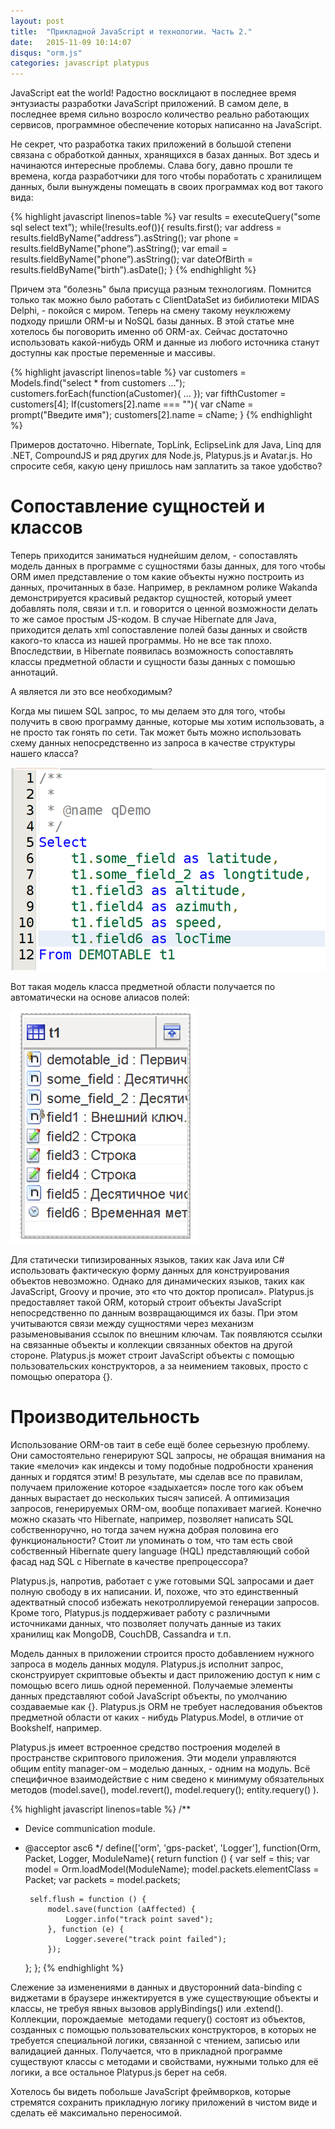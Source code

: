 ```yaml
---
layout: post
title:  "Прикладной JavaScript и технологии. Часть 2."
date:   2015-11-09 10:14:07
disqus: "orm.js"
categories: javascript platypus
---
```


JavaScript eat the world! Радостно восклицают в последнее время энтузиасты разработки
JavaScript приложений. В самом деле, в последнее время сильно возросло количество реально
работающих сервисов, программное обеспечение которых написанно на JavaScript.

Не секрет, что разработка таких приложений в большой степени связана с обработкой данных,
хранящихся в базах данных. Вот здесь и начинаются интересные проблемы.
Слава богу, давно прошли те времена, когда разработчики для того чтобы поработать с хранилищем данных, 
были вынуждены помещать в своих программах код вот такого вида:

{% highlight javascript linenos=table %}
var results = executeQuery("some sql select text”);
while(!results.eof()){
    results.first();
    var address = results.fieldByName("address”).asString();
    var phone = results.fieldByName("phone”).asString();
    var email = results.fieldByName("phone”).asString();
    var dateOfBirth = results.fieldByName("birth”).asDate();
}
{% endhighlight %}

Причем эта "болезнь" была присуща разным технологиям.
Помнится только так можно было работать с ClientDataSet из бибилиотеки MIDAS Delphi, - покойся с миром.
Теперь на смену такому неуклюжему подходу пришли ORM-ы и NoSQL базы данных.
В этой статье мне хотелось бы поговорить именно об ORM-ах.
Сейчас достаточно использовать какой-нибудь ORM и данные из любого источника станут доступны
как простые переменные и массивы.

{% highlight javascript linenos=table %}
var customers = Models.find("select * from customers ...");
customers.forEach(function(aCustomer){
    ...
});
var fifthCustomer = customers[4];
If(customers[2].name === ""){
    var cName = prompt("Введите имя");
    customers[2].name = cName;
}
{% endhighlight %}

Примеров достаточно. Hibernate, TopLink, EclipseLink для Java, Linq для .NET, CompoundJS и ряд других для Node.js, Platypus.js и Avatar.js.
Но спросите себя, какую цену пришлось нам заплатить за такое удобство?

# Сопоставление сущностей и классов

Теперь приходится заниматься нуднейшим делом, - сопоставлять модель данных в программе с сущностями базы данных,
для того чтобы ORM имел представление о том какие объекты нужно построить из данных, прочитанных в базе.
Например, в рекламном ролике Wakanda демонстрируется красивый редактор сущностей, который умеет добавлять поля, связи и т.п.
и говорится о ценной возможности делать то же самое простым JS-кодом.
В случае Hibernate для Java, приходится делать xml сопоставление полей базы данных и свойств какого-то класса из нашей программы.
Но не все так плохо. Впоследствии, в Hibernate появилась возможность сопоставлять классы предметной области и сущности базы данных с помошью аннотаций.

А является ли это все необходимым?

Когда мы пишем SQL запрос, то мы делаем это для того, чтобы получить в свою программу данные, которые мы хотим использовать, а не просто так гонять по сети.
Так может быть можно использовать схему данных непосредственно из запроса в качестве структуры нашего класса?

![model sql](/assets/sql-model.png)

Вот такая модель класса предметной области получается по автоматически на основе алиасов полей: 

![model result](/assets/result-model.png)

Для статически типизированных языков, таких как Java или C# использовать фактическую форму данных
для конструирования объектов невозможно.
Однако для динамических языков, таких как JavaScript, Groovy и прочие, это «то что доктор прописал».
Platypus.js предоставляет такой ORM, который строит объекты JavaScript непосредственно по данным возвращающимся их базы.
При этом учитываются связи между сущностями через механизм разыменовывания ссылок по внешним ключам. 
Так появляются ссылки на связанные объекты и коллекции связанных обектов на другой стороне.
Platypus.js может строит JavaScript объекты с помощью пользовательских конструкторов, а за неимением таковых,
просто с помощью оператора {}.

# Производительность

Использование ORM-ов таит в себе ещё более серьезную проблему.
Они самостоятельно генерируют SQL запросы, не обращая внимания на такие «мелочи» как индексы и тому подобные подробности хранения данных и гордятся этим!
В результате, мы сделав все по правилам, получаем приложение которое «задыхается» после того как объем данных вырастает до нескольких тысяч записей.
А оптимизация запросов, генерируемых ORM-ом, вообще попахивает магией.
Конечно можно сказать что Hibernate, например, позволяет написать SQL собственноручно,
но тогда зачем нужна добрая половина его функциональности?
Стоит ли упоминать о том, что там есть свой собственный Hibernate query language (HQL) представляющий собой фасад над SQL c Hibernate в качестве препроцессора?

Platypus.js, напротив, работает с уже готовыми SQL запросами и дает полную свободу в их написании.
И, похоже, что это единственный адектватный способ избежать некотроллируемой генерации запросов.
Кроме того, Platypus.js поддерживает работу с различными источниками данных,
что позволяет получать данные из таких хранилищ как MongoDB, CouchDB, Cassandra и т.п.

Модель данных в приложении строится просто добавлением нужного запроса в модель данных модуля.
Platypus.js исполнит запрос, сконструирует скриптовые объекты и даст приложению доступ к ним с помощью всего лишь одной переменной.
Получаемые элементы данных представляют собой JavaScript объекты, по умолчанию создаваемые как {}.
Platypus.js ORM не требует наследования объектов предметной области от каких - нибудь Platypus.Model, в отличие от Bookshelf, например.

Platypus.js имеет встроенное средство построения моделей в пространстве скриптового приложения.
Эти модели управляются общим entity manager-ом – моделью данных, - одним на модуль.
Всё специфичное взаимодействие с ним сведено к минимуму обязательных методов (model.save(), model.revert(), model.requery(); entity.requery() ).

{% highlight javascript linenos=table %}
/**
 * Device communication module.
 * @acceptor asc6
 */
define(['orm', 'gps-packet', 'Logger'], function(Orm, Packet, Logger, ModuleName){
    return function () {
        var self = this;
        var model = Orm.loadModel(ModuleName);
        model.packets.elementClass = Packet;
        var packets = model.packets;

        self.flush = function () {
            model.save(function (aAffected) {
                Logger.info("track point saved");
            }, function (e) {
                Logger.severe("track point failed");
            });
    };
};
{% endhighlight %}

Слежение за изменениями в данных и двусторонний data-binding с виджетами в браузере
инжектируется в уже существующие объекты и классы, не требуя явных вызовов applyBindings() или .extend().
Коллекции, порождаемые  методами requery() состоят из объектов, созданных с помощью пользовательских конструкторов,
в которых не требуется специальной логики, связанной с чтением, записью или валидацией данных.
Получается, что в прикладной программе существуют классы с методами и свойствами,
нужными только для её логики, а все остальное Platypus.js берет на себя.

Хотелось бы видеть побольше JavaScript фреймворков, которые стремятся сохранить прикладную логику
приложений в чистом виде и сделать её максимально переносимой.
